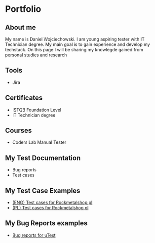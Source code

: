 # Portfolio

## About me

My name is Daniel Wojciechowski. I am young aspiring tester with IT Technician degree. My main goal is to gain experience and develop my techstack. On this page I will be sharing my knowlegde gained from personal studies and research

## Tools 

* Jira

## Certificates

* ISTQB Foundation Level
* IT Technician degree

## Courses

* Coders Lab Manual Tester

## My Test Documentation

* Bug reports
* Test cases

## My Test Case Examples

* [(ENG) Test cases for Rockmetalshop.pl](https://docs.google.com/spreadsheets/d/1vYufT6wvbZPd5n4V8VjCIn0dfrEDeoPuTmiFf0pA2bM/edit?usp=sharing)
* [(PL) Test cases for Rockmetalshop.pl](https://docs.google.com/spreadsheets/d/16Wy5cFgZu1iFpcOqpk89DwHcyQE16vPTeE8WYrivS9Y/edit?usp=sharing)

## My Bug Reports examples

* [Bug reports for uTest](https://drive.google.com/file/d/1vt-9Ymw5pz6Iu43xH61PIltt520wcoIq/view?usp=sharing)

